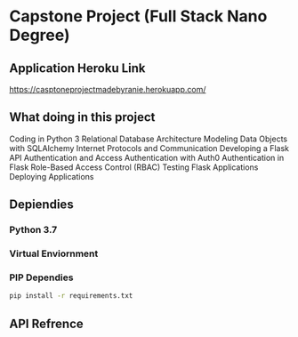 # Capstone Project (Full Stack Nano Degree)

## Application Heroku Link 
https://casptoneprojectmadebyranie.herokuapp.com/

## What doing in this project 
Coding in Python 3
Relational Database Architecture
Modeling Data Objects with SQLAlchemy
Internet Protocols and Communication
Developing a Flask API
Authentication and Access
Authentication with Auth0
Authentication in Flask
Role-Based Access Control (RBAC)
Testing Flask Applications
Deploying Applications

## Depiendies 
### Python 3.7
### Virtual Enviornment
### PIP Dependies 
```bash
pip install -r requirements.txt
```

## API Refrence 

